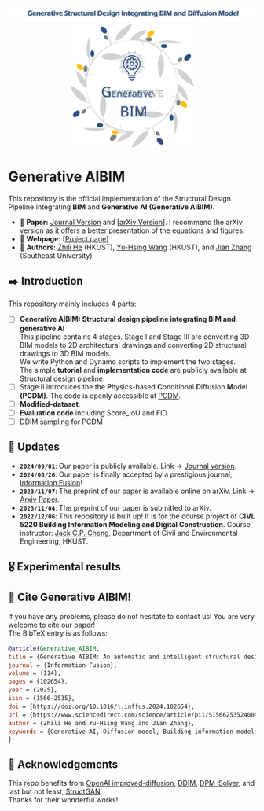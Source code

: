 <div align="center">
  <img src="./figures/Title.png">
  <img src="./figures/Generative-BIM.svg" width="50%">
</div>

# Generative AIBIM
This repository is the official implementation of the Structural Design Pipeline Integrating **BIM** and **Generative AI** **(Generative AIBIM)**.  
- :orange: **Paper:** [Journal Version](https://www.sciencedirect.com/science/article/pii/S1566253524004329) and [[arXiv Version](https://arxiv.org/abs/2311.04052)]. I recommend the arXiv version as it offers a better presentation of the equations and figures.
- :watermelon: **Webpage:**  [[Project page](http://zl-he.com/Generative-BIM/)]
- 🍓 **Authors:** [Zhili He](http://zl-he.com/) (HKUST), [Yu-Hsing Wang](https://ce.hkust.edu.hk/people/yu-hsing-wang-wangyouxing) (HKUST), and [Jian Zhang](https://civil.seu.edu.cn/zj/list.htm) (Southeast University)
## ✒️ Introduction
This repository mainly includes 4 parts:  
- [ ] **Generative AIBIM: Structural design pipeline integrating BIM and generative AI**  
      This pipeline contains 4 stages. Stage I and Stage III are converting 3D BIM models to 2D architectural drawings and converting 2D structural drawings to 3D BIM models.  
      We write Python and Dynamo scripts to implement the two stages.  
      The simple **tutorial** and **implementation code** are publicly available at [Structural design pipeline](https://github.com/hzlbbfrog/Generative-BIM/tree/main/Structural%20design%20pipeline).
- [ ] Stage II introduces the the **P**hysics-based **C**onditional **D**iffusion **M**odel **(PCDM)**. The code is openly accessible at [PCDM](https://github.com/hzlbbfrog/Generative-BIM/tree/main/PCDM).
- [ ] **Modified-dataset**.
- [ ] **Evaluation code** including Score_IoU and FID.
- [ ] DDIM sampling for PCDM

## 📅 Updates
- **`2024/09/01`**: Our paper is publicly available. Link → [Journal version](https://www.sciencedirect.com/science/article/pii/S1566253524004329?via%3Dihub).
- **`2024/08/26`**: Our paper is finally accepted by a prestigious journal, [Information Fusion](https://www.sciencedirect.com/journal/information-fusion)!
- **`2023/11/07`**: The preprint of our paper is available online on arXiv. Link → [Arxiv Paper](https://arxiv.org/abs/2311.04052).
- **`2023/11/04`**: The preprint of our paper is submitted to arXiv.
- **`2022/12/06`**: This repository is built up! It is for the course project of **CIVL 5220 Building Information Modeling and Digital Construction**. Course instructor: [Jack C.P. Cheng](https://www.ce.ust.hk/people/jack-chin-pang-cheng-zhengzhanpeng), Department of Civil and Environmental Engineering, HKUST.

## 🎖️ Experimental results

## 🥰 Cite Generative AIBIM!
If you have any problems, please do not hesitate to contact us!
You are very welcome to cite our paper!  
The BibTeX entry is as follows:
```BibTeX
@article{Generative_AIBIM,
title = {Generative AIBIM: An automatic and intelligent structural design pipeline integrating BIM and generative AI},
journal = {Information Fusion},
volume = {114},
pages = {102654},
year = {2025},
issn = {1566-2535},
doi = {https://doi.org/10.1016/j.inffus.2024.102654},
url = {https://www.sciencedirect.com/science/article/pii/S1566253524004329},
author = {Zhili He and Yu-Hsing Wang and Jian Zhang},
keywords = {Generative AI, Diffusion model, Building information modeling, Intelligent structural design, Shear wall structure}
}
```
## 💓 Acknowledgements
This repo benefits from [OpenAI improved-diffusion](https://github.com/openai/improved-diffusion/tree/main), [DDIM](https://github.com/ermongroup/ddim), [DPM-Solver](https://github.com/LuChengTHU/dpm-solver), and last but not least, [StructGAN](https://github.com/wenjie-liao/StructGAN_v1).  
Thanks for their wonderful works!
